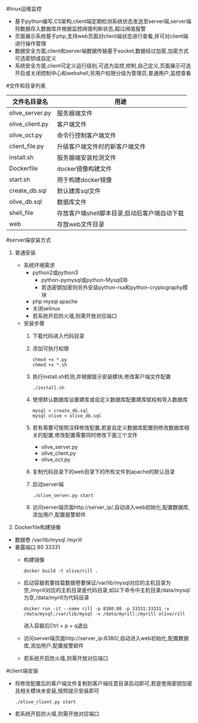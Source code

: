 #linux运维监控

* 基于python编写,CS架构,client端定期检测系统状态发送至server端,server端将数据存入数据库并根据监控阀值判断状态,超过阀值报警
* 页面展示系统基于php,支持web页面对client端状态进行查看,并可对client端进行操作管理
* 数据安全方面,client和server端数据传输基于socket,数据经过加密,加密方式可选密钥或自定义
* 系统安全方面,client可定义运行级别,可选为监控,控制,自己定义,页面展示可选开启或关闭控制中心和webshell,另用户权限分级为管理员,普通用户,监控查看

#文件和目录列表

| 文件名目录名			| 用途					|
|	---					| ---					|
| olive_server.py 		| 服务器端文件		|
| olive_client.py  		| 客户端文件		|
| olive_oct.py			| 命令行控制客户端文件 |
| client_file.py		| 升级客户端文件时的新客户端文件 |
| install.sh			| 服务器端安装检测文件	|
| Dockerfile			| docker镜像构建文件	|
| start.sh				| 用于构建docker镜像|
| create_db.sql 		| 默认建库sql文件		|
| olive_db.sql			| 数据库文件		|
| shell_file 			| 存放客户端shell脚本目录,启动后客户端自动下载 |
| web					| 存放web文件目录		|

#server端安装方式
1. 普通安装
	* 系统环境需求
		- python2或python3
			- python-pymysql或python-MysqlDB
			- 若选密钥加密则另外安装python-rsa和python-cryptography模块
		- php mysql apache
		- 关闭selinux
		- 若系统开启防火墙,则需开放对应端口
	* 安装步骤
		1. 下载代码进入代码目录
		2. 添加可执行权限
			
			```
			chmod +x *.py
			chmod +x *.sh
			```
		3. 执行install.sh检测,并根据提示安装模块,修改客户端文件配置
			
			
			```
			./install.sh 	
			```
		4. 使用默认数据库设置建库或自定义数据库配置建库赋权和导入数据库
			
			```
			mysql < create_db.sql
			mysql olive < olive_db.sql
			```
		5. 若有需要可按照注释修改配置,若是自定义数据库配置则修改数据库相关的配置,修改配置需要同时修改下面三个文件
			- olive_server.py
			- olive_client.py
			- olive_oct.py
		6. 复制代码目录下的web目录下的所有文件到apache的默认目录
		7. 启动server端
		
			```
			./olive_server.py start
			```
		8. 访问server端页面http://server_ip/,自动进入web初始化,配置数据库,添加用户,配置报警邮件

2.  Dockerfile构建镜像
 * 数据卷 /var/lib/mysql /myrill
 * 暴露端口 80 33331
	* 构建镜像
		
		```
		docker build -t olive/rill .
		```
	* 启动容器若要挂载数据卷要保证/var/lib/mysql对应的主机目录为空,/myrill对应的主机目录是代码目录,如以下命令中主机目录/data/mysql为空,/data/myrill为代码目录
		
		```
	   docker run -it --name rill -p 8380:80 -p 33331:33331 -v /data/mysql:/var/lib/mysql -v /data/myrill:/myrill olive/rill
		```	

		进入容器后Ctrl + p + q退出
	* 访问server端页面http://server_ip:8380/,自动进入web初始化,配置数据库,添加用户,配置报警邮件
	* 若系统开启防火墙,则需开放对应端口
		
#client端安装
* 将修改配置后的客户端文件复制到客户端任意目录启动即可,若是使用密钥加密且相关模块未安装,按照提示安装即可
	
	```
	./olive_client.py start
	```
* 若系统开启防火墙,则需开放对应端口



